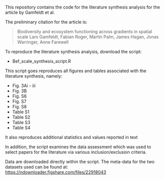 
This repository contains the code for the literature synthesis analysis for the article by Gamfeldt et al. 

The preliminary citation for the article is: 

> Biodiversity and ecosystem functioning across gradients in spatial scale
Lars Gamfeldt, Fabian Roger, Martin Palm, James Hagan, Jonas Warringer, Anne Farewell

To reproduce the literature synthesis analysis, download the script:

+ Bef_scale_synthesis_script.R

This script goes reproduces all figures and tables associated with the literature synthesis, namely:

+ Fig. 3Ai - iii
+ Fig. 3B
+ Fig. S6
+ Fig. S7
+ Fig. S8
+ Table S1
+ Table S2
+ Table S3 
+ Table S4

It also reproduces additional statistics and values reported in text

In addition, the script examines the data assessment which was used to select papers for the literature via various inclusion/exclusion criteria.

Data are downloaded directly within the script. The meta-data for the two datasets used can be found at: https://ndownloader.figshare.com/files/22918043






